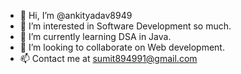 - 👋 Hi, I’m @ankityadav8949
- 👀 I’m interested in Software Development so much.
- 🌱 I’m currently learning DSA in Java.
- 💞️ I’m looking to collaborate on Web development.
- 📫 Contact me at sumit894991@gmail.com

<!---
ankityadav8949/ankityadav8949 is a ✨ special ✨ repository because its `README.md` (this file) appears on your GitHub profile.
You can click the Preview link to take a look at your changes.
--->
